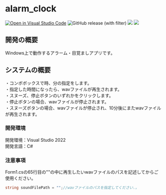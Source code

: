 # alarm_clock
[![Open in Visual Studio Code](https://img.shields.io/static/v1?logo=visualstudiocode&label=&message=Open%20in%20Visual%20Studio%20Code&labelColor=2c2c32&color=007acc&logoColor=007acc)](https://open.vscode.dev/hosoya17/alarm_clock)
![GitHub release (with filter)](https://img.shields.io/github/v/release/hosoya17/alarm_clock)
![](https://img.shields.io/gitlab/v/release/alarm_clock)
![](https://img.shields.io/github/repo-size/hosoya17/alarm_clock)
## 開発の概要
Windows上で動作するアラーム・目覚ましアプリです。
## システムの概要
・コンボボックスで時、分の指定をします。<br>
・指定した時間になったら、wavファイルが再生されます。<br>
・スヌーズ、停止ボタンのいずれかをクリックします。<br>
・停止ボタンの場合、wavファイルが停止されます。<br>
・スヌーズボタンの場合、wavファイルが停止され、10分後にまたwavファイルが再生されます。
### 開発環境
開発環境：Visual Studio 2022<br>
開発言語：C#
### 注意事項
Form1.csの65行目の""の中に再生したいwavファイルのパスを記述してからご使用ください。<br>
```cs
string soundFilePath = "";//wavファイルのパスを指定してください.。
```
